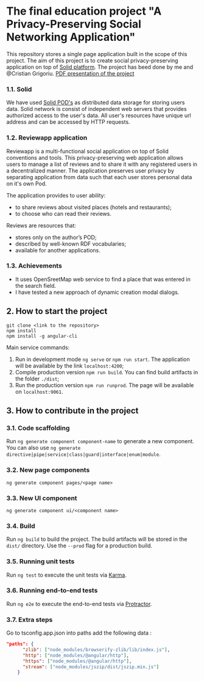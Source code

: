 # The final education project "A Privacy-Preserving Social Networking Application"

This repository stores a single page application built in the scope of this project. The aim of this project is to create social privacy-preserving application on top of [Solid platform](https://solid.mit.edu/). 
The project has beed done by me and @Cristian Grigoriu. [PDF presentation of the project](https://github.com/nmalcev/reviewapp/blob/gh-pages/defence.pdf)


### 1.1. Solid

We have used [Solid POD's](https://solid.inrupt.com/get-a-solid-pod) as distributed data storage for storing users data. Solid network is consist of independent web servers that provides authorized access to the user's data. All user's resources have unique url address and can be accessed by HTTP requests.  

### 1.2. Reviewapp application

Reviewapp is a multi-functional social application on top of Solid conventions and tools.
This privacy-preserving web application allows users to manage a list of reviews and to share it with any registered users in a decentralized manner. The application preserves user privacy by separating application from data such that each user stores personal data on it's own Pod.

The application provides to user ability:
- to share reviews about visited places (hotels and restaurants);
- to choose who can read their reviews. 

Reviews are resources that:
- stores only on the author’s POD;
- described by well-known RDF vocabularies;
- available for another applications.

### 1.3. Achievements
- It uses OpenSreetMap web service to find a place that was entered in the search field.
- I have tested a new approach of dynamic creation modal dialogs.

## 2. How to start the project
``` shell
git clone <link to the repository>
npm install 
npm install -g angular-cli
```
Main service commands:
1. Run in development mode `ng serve` or `npm run start`. The application will be available by the link `localhost:4200`;
2. Compile production version `npm run build`. You can find build artifacts in the folder `./dist`;
3. Run the production version `npm run runprod`. The page will be available on `localhost:9061`.

## 3. How to contribute in the project

### 3.1. Code scaffolding

Run `ng generate component component-name` to generate a new component. You can also use `ng generate directive|pipe|service|class|guard|interface|enum|module`.

### 3.2. New page components

`ng generate component pages/<page name>`

### 3.3. New UI component

`ng generate component ui/<component name>`

### 3.4. Build

Run `ng build` to build the project. The build artifacts will be stored in the `dist/` directory. Use the `--prod` flag for a production build.

### 3.5. Running unit tests

Run `ng test` to execute the unit tests via [Karma](https://karma-runner.github.io).

### 3.6. Running end-to-end tests

Run `ng e2e` to execute the end-to-end tests via [Protractor](http://www.protractortest.org/).

### 3.7. Extra steps

Go to tsconfig.app.json into paths add the following data : 
``` json
"paths": {
      "zlib": ["node_modules/browserify-zlib/lib/index.js"],
      "http": ["node_modules/@angular/http"],
      "https": ["node_modules/@angular/http"],
      "stream": ["node_modules/jszip/dist/jszip.min.js"]
    }
```
